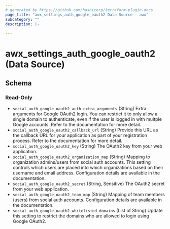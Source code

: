 ```yaml
---
# generated by https://github.com/hashicorp/terraform-plugin-docs
page_title: "awx_settings_auth_google_oauth2 Data Source - awx"
subcategory: ""
description: |-
  
---
```


# awx_settings_auth_google_oauth2 (Data Source)





<!-- schema generated by tfplugindocs -->
## Schema

### Read-Only

- `social_auth_google_oauth2_auth_extra_arguments` (String) Extra arguments for Google OAuth2 login. You can restrict it to only allow a single domain to authenticate, even if the user is logged in with multple Google accounts. Refer to the documentation for more detail.
- `social_auth_google_oauth2_callback_url` (String) Provide this URL as the callback URL for your application as part of your registration process. Refer to the documentation for more detail.
- `social_auth_google_oauth2_key` (String) The OAuth2 key from your web application.
- `social_auth_google_oauth2_organization_map` (String) Mapping to organization admins/users from social auth accounts. This setting
controls which users are placed into which organizations based on their
username and email address. Configuration details are available in the
documentation.
- `social_auth_google_oauth2_secret` (String, Sensitive) The OAuth2 secret from your web application.
- `social_auth_google_oauth2_team_map` (String) Mapping of team members (users) from social auth accounts. Configuration
details are available in the documentation.
- `social_auth_google_oauth2_whitelisted_domains` (List of String) Update this setting to restrict the domains who are allowed to login using Google OAuth2.
